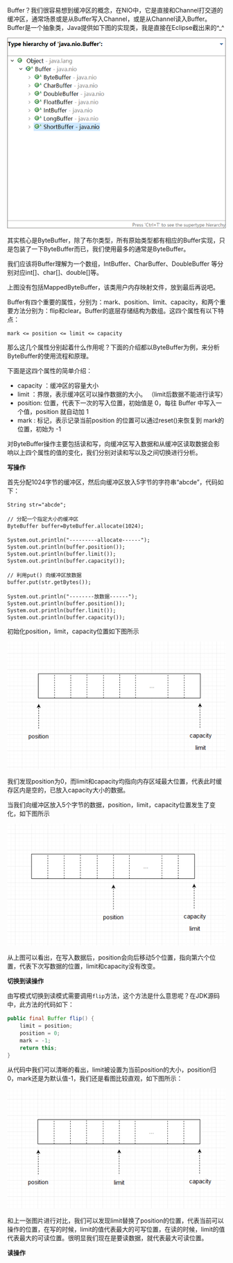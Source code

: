 Buffer？我们很容易想到缓冲区的概念，在NIO中，它是直接和Channel打交道的缓冲区，通常场景或是从Buffer写入Channel，或是从Channel读入Buffer。Buffer是一个抽象类，Java提供如下图的实现类，我是直接在Eclipse截出来的^_^

![image](https://github.com/ZZULI-TECH/interview/blob/master/images/buffer_impl.png?raw=true)

其实核心是ByteBuffer，除了布尔类型，所有原始类型都有相应的Buffer实现，只是包装了一下ByteBuffer而已，我们使用最多的通常是ByteBuffer。

我们应该将Buffer理解为一个数组，IntBuffer、CharBuffer、DoubleBuffer 等分别对应int[]、char[]、double[]等。

上图没有包括MappedByteBuffer，该类用户内存映射文件，放到最后再说吧。

Buffer有四个重要的属性，分别为：mark、position、limit、capacity，和两个重要方法分别为：flip和clear。Buffer的底层存储结构为数组。这四个属性有以下特点：

```
mark <= position <= limit <= capacity
```

那么这几个属性分别起着什么作用呢？下面的介绍都以ByteBuffer为例，来分析ByteBuffer的使用流程和原理。

下面是这四个属性的简单介绍：

 - capacity ：缓冲区的容量大小
 - limit ：界限，表示缓冲区可以操作数据的大小。 （limit后数据不能进行读写）
 - position: 位置，代表下一次的写入位置，初始值是 0，每往 Buffer 中写入一个值，position 就自动加 1
 - mark : 标记，表示记录当前position 的位置可以通过reset()来恢复到 mark的位置，初始为 -1

对ByteBuffer操作主要包括读和写，向缓冲区写入数据和从缓冲区读取数据会影响以上四个属性的值的变化，我们分别对读和写以及之间切换进行分析。

**写操作**

首先分配1024字节的缓冲区，然后向缓冲区放入5字节的字符串“abcde”，代码如下：

```
String str="abcde";

// 分配一个指定大小的缓冲区
ByteBuffer buffer=ByteBuffer.allocate(1024);

System.out.println("---------allocate------");
System.out.println(buffer.position());
System.out.println(buffer.limit());
System.out.println(buffer.capacity());

// 利用put() 向缓冲区放数据
buffer.put(str.getBytes());

System.out.println("--------放数据------");
System.out.println(buffer.position());
System.out.println(buffer.limit());
System.out.println(buffer.capacity());
```

初始化position，limit，capacity位置如下图所示

![image](https://github.com/ZZULI-TECH/interview/blob/master/images/bytebuffer_init.png?raw=true)

我们发现position为0，而limit和capacity均指向内存区域最大位置，代表此时缓存区内是空的，已放入capacity大小的数据。

当我们向缓冲区放入5个字节的数据，position，limit，capacity位置发生了变化，如下图所示

![image](https://github.com/ZZULI-TECH/interview/blob/master/images/bytebuffer_put.png?raw=true)

从上图可以看出，在写入数据后，position会向后移动5个位置，指向第六个位置，代表下次写数据的位置，limit和capacity没有改变。


**切换到读操作**

由写模式切换到读模式需要调用`flip`方法，这个方法是什么意思呢？在JDK源码中，此方法的代码如下：


```Java
public final Buffer flip() {
    limit = position;
    position = 0;
    mark = -1;
    return this;
}
```

从代码中我们可以清晰的看出，limit被设置为当前position的大小，position归0，mark还是为默认值-1，我们还是看图比较直观，如下图所示：

![image](https://github.com/ZZULI-TECH/interview/blob/master/images/bytebuffer_flip.png?raw=true)


和上一张图片进行对比，我们可以发现limit替换了position的位置，代表当前可以操作的位置，在写的时候，limit的值代表最大的可写位置，在读的时候，limit的值代表最大的可读位置。很明显我们现在是要读数据，就代表最大可读位置。

**读操作**

